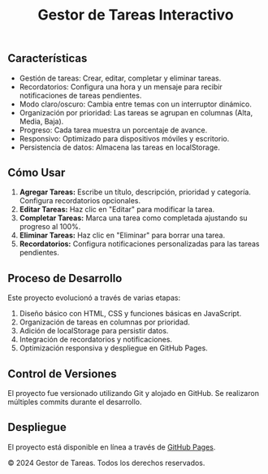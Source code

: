 <header>
<h1>Gestor de Tareas Interactivo</h1>
</header>
<main>
<h2>Características</h2>
<ul>
<li>Gestión de tareas: Crear, editar, completar y eliminar tareas.</li>
<li>Recordatorios: Configura una hora y un mensaje para recibir notificaciones de tareas pendientes.</li>
<li>Modo claro/oscuro: Cambia entre temas con un interruptor dinámico.</li>
<li>Organización por prioridad: Las tareas se agrupan en columnas (Alta, Media, Baja).</li>
<li>Progreso: Cada tarea muestra un porcentaje de avance.</li>
<li>Responsivo: Optimizado para dispositivos móviles y escritorio.</li>
<li>Persistencia de datos: Almacena las tareas en localStorage.</li>
</ul>

<h2>Cómo Usar</h2>
<ol>
<li><strong>Agregar Tareas:</strong> Escribe un título, descripción, prioridad y categoría. Configura recordatorios opcionales.</li>
<li><strong>Editar Tareas:</strong> Haz clic en "Editar" para modificar la tarea.</li>
<li><strong>Completar Tareas:</strong> Marca una tarea como completada ajustando su progreso al 100%.</li>
<li><strong>Eliminar Tareas:</strong> Haz clic en "Eliminar" para borrar una tarea.</li>
<li><strong>Recordatorios:</strong> Configura notificaciones personalizadas para las tareas pendientes.</li>
</ol>

<h2>Proceso de Desarrollo</h2>
<p>Este proyecto evolucionó a través de varias etapas:</p>
<ol>
<li>Diseño básico con HTML, CSS y funciones básicas en JavaScript.</li>
<li>Organización de tareas en columnas por prioridad.</li>
<li>Adición de localStorage para persistir datos.</li>
<li>Integración de recordatorios y notificaciones.</li>
<li>Optimización responsiva y despliegue en GitHub Pages.</li>
</ol>

<h2>Control de Versiones</h2>
<p>El proyecto fue versionado utilizando Git y alojado en GitHub. Se realizaron múltiples commits durante el desarrollo.</p>

<h2>Despliegue</h2>
<p>El proyecto está disponible en línea a través de <a href="https://github.com/PETTER14171" target="_blank">GitHub Pages</a>.</p>
</main>
            <footer>
            <p>&copy; 2024 Gestor de Tareas. Todos los derechos reservados.</p>
            </footer>

